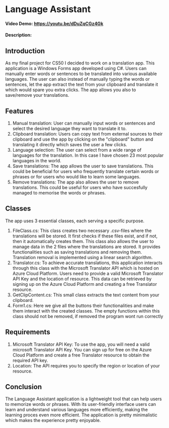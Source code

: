 # Language Assistant
#### Video Demo:  https://youtu.be/dDuZqCGz4Gk
#### Description:
## Introduction

As my final project for CS50 I decided to work on a translation app. This application is a Windows Forms app developed using C#. Users can manually enter words or sentences to be translated into various available languages. The user can also instead of manually typing the words or sentences, let the app extract the text from your clipboard and translate it which would spare you extra clicks. The app allows you also to save/remove your translations.

## Features

1. Manual translation: User can manually input words or sentences and select the desired language they want to translate it to.
2. Clipboard translation: Users can copy text from external sources to their clipboard and use the app by clicking on the "clipboard" button and translating it directly which saves the user a few clicks.
3. Language selection: The user can select from a wide range of languages for the translation. In this case I have chosen 23 most popular languages in the world.
4. Save translations: The app allows the user to save translations. This could be beneficial for users who frequently translate certain words or phrases or for users who would like to learn some languages.
5. Remove translations: The app also allows the user to remove translations. This could be useful for users who have succesfully managed to memorise the words or phrases.

## Classes

The app uses 3 essential classes, each serving a specific purpose.

1. FileClass.cs: This class creates two necessary .csv-files where the translations will be stored. It first checks if these files exist, and if not, then it automatically creates them. This class also allows the user to manage data in the 2 files where the translations are stored. It provides functionalities such as saving translations and removing them. Translation removal is implemented using a linear search algorithm.
2. Translator.cs: To achieve accurate translations, this application interacts through this class with the Microsoft Translator API which is hosted on Azure Cloud Platform. Users need to provide a valid Microsoft Translator API Key and the location of resource. This data can be retrieved by signing up on the Azure Cloud Platform and creating a free Translator resource.
3. GetClipContent.cs: This small class extracts the text content from your clipboard.
4. Form1.cs: Here we give all the buttons their functionalities and make them interact with the created classes. The empty functions within this class should not be removed, if removed the program wont run correctly

## Requirements

1. Microsoft Translator API Key: To use the app, you will need a valid microsoft Translator API Key. You can sign up for free on the Azure Cloud Platform and create a free Translator resource to obtain the required API key.
2. Location: The API requires you to specify the region or location of your resource.

## Conclusion

The Language Assistant application is a lightweight tool that can help users to memorize words or phrases. With its user-friendly interface users can learn and understand various languages more efficiently, making the learning proces even more efficient. The application is pretty minimalistic which makes the experience pretty enjoyable.